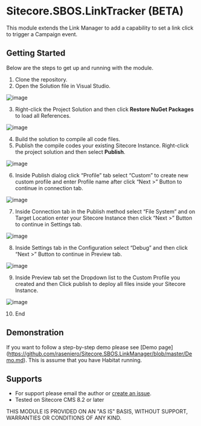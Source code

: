 # Sitecore.SBOS.LinkTracker (BETA) 
This module extends the Link Manager to add a capability to set a link click to trigger a Campaign event. 

## Getting Started
Below are the steps to get up and running with the module.

1. Clone the repository.
2. Open the Solution file in Visual Studio.

![image](https://cloud.githubusercontent.com/assets/2329372/25974770/9af4acea-365f-11e7-8edc-99dd9be43455.png)

3. Right-click the Project Solution and then click **Restore NuGet Packages** to load all References.

![image](https://cloud.githubusercontent.com/assets/2329372/25974805/ca97d292-365f-11e7-8a6e-3e1cab739dd1.png)

4. Build the solution to compile all code files.
5. Publish the compile codes your existing Sitecore Instance. Right-click the project solution and then select **Publish**.

![image](https://cloud.githubusercontent.com/assets/2329372/25974813/d0080af8-365f-11e7-9061-0883c2876ad7.png)

6. Inside Publish dialog click “Profile” tab select “Custom” to create new custom profile and enter Profile name after click “Next >” Button to continue in connection tab.

![image](https://cloud.githubusercontent.com/assets/2329372/25974819/d4a63f76-365f-11e7-9f9f-2dab298bb1e7.png)

7. Inside Connection tab in the Publish method select “File System” and on Target Location enter your Sitecore Instance then click “Next >” Button to continue in Settings tab.

![image](https://cloud.githubusercontent.com/assets/2329372/25974826/d9aa458a-365f-11e7-9c43-09c45b2b2f85.png)

8. Inside Settings tab in the Configuration select “Debug” and then click “Next >” Button to continue in Preview tab.

![image](https://cloud.githubusercontent.com/assets/2329372/25974829/dd9a68e6-365f-11e7-8de9-e6375b815800.png)

9. Inside Preview tab set the Dropdown list to the Custom Profile you created and then Click publish to deploy all files inside your Sitecore Instance.

![image](https://cloud.githubusercontent.com/assets/2329372/25974834/e36c3038-365f-11e7-9574-e1e633015868.png)

10. End

## Demonstration 

If you want to follow a step-by-step demo please see [Demo page] (https://github.com/raseniero/Sitecore.SBOS.LinkManager/blob/master/Demo.md). This is assume that you have Habitat running.

## Supports
+ For support please email the author or [create an issue](https://github.com/raseniero/Sitecore.SBOS.ReferrerUrlParameters/issues/new).
+ Tested on Sitecore CMS 8.2 or later

THIS MODULE IS PROVIDED ON AN "AS IS" BASIS, WITHOUT SUPPORT, WARRANTIES OR CONDITIONS OF ANY KIND.
